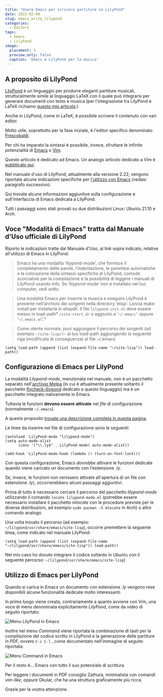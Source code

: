 ```yaml
---
title: "Usare Emacs per scrivere partiture in LilyPond"
date: 2022-02-09
slug: emacs_write_lilypond
categories:
  - Editors
tags:
  - Emacs
  - LilyPond
image:
  placement: 3
  preview_only: false
  caption: 'Emacs e LilyPond per la musica'
---
```





## A proposito di LilyPond

[LilyPond](http://lilypond.org/) è un linguaggio per produrre eleganti partiture musicali, strutturalmente simile al linguaggio LaTeX con il quale può integrarsi per generare documenti con testo e musica (per l'integrazione tra LilyPond e LaTeX richiamo [questo mio articolo](https://francopasut.netlify.app/it/post/lilypond-lyluatex/).)

Anche in LilyPond, come in LaTeX, è possibile scrivere il contenuto con vari editor.

Molto utile, soprattutto per la fase iniziale, è l'editor specifico denominato [Frescobaldi](https://www.frescobaldi.org/).

Per chi ha imparato la sintassi è possibile, invece,  sfruttare le infinite potenzialità di [Emacs](https://www.gnu.org/software/emacs/) o [Vim](https://www.vim.org/).

Questo articolo è dedicato ad Emacs. Un analogo articolo dedicato a Vim è [pubblicato qui](https://francopasut.netlify.app/it/post/vim_write_lilypond/).

Nel manuale d'uso di LilyPond,  attualmente alla versione 2.22, vengono riportate alcune indicazioni specifiche per [l'utilizzo con Emacs](https://lilypond.org/doc/v2.22/Documentation/usage/text-editor-support#emacs-mode) (vedasi paragrafo successivo).

Qui trovate   alcune informazioni aggiuntive sulla configurazione e sull'interfaccia di Emacs dedicata a LilyPond.

Tutti i passaggi  sono stati provati su due distribuzioni Linux: Ubuntu 21.10 e Arch.

## Voce "Modalità di Emacs" tratta dal Manuale d'Uso ufficiale di LilyPond

Riporto le indicazioni tratte dal Manuale d'Uso, al link sopra indicato, relative all'utilizzo di Emacs in LilyPond:

> Emacs ha una modalità ‘lilypond-mode’, che fornisce il completamento delle parole, l’indentazione, le parentesi automatiche e la colorazione della sintassi specifiche di LilyPond, comode scorciatoie per la compilazione e la possibilità di leggere i manuali di LilyPond usando Info. Se ‘lilypond-mode’ non è installato nel tuo computer, vedi sotto.

> Una modalità Emacs per inserire la musica e eseguire LilyPond è presente nell’archivio dei sorgenti nella directory ‘elisp’. Lancia make install per installarla in elispdir. Il file `lilypond-init.el` deve essere messo in load-path\* `/site-start.d/` o aggiunto a ‘`~/.emacs’` oppure ‘`~/.emacs.el`’.\*

> Come utente normale, puoi aggiungere il percorso dei sorgenti (ad esempio `~/site-lisp/)~` al tuo load-path aggiungendo la seguente riga (modificata di conseguenza) al file \~/.emacs

```
(setq load-path (append (list (expand-file-name "~/site-lisp")) load-path)) 
```

## Configurazione di Emacs per LilyPond

La modalità *Lilypond-mode*, menzionata nel manuale, non è un   pacchetto separato nell'[archivio Melpa](https://melpa.org/#/) (in cui è attualmente presente soltanto il pacchetto [flycheck-lilypond](https://melpa.org/#/flycheck-lilypond) dedicato a questo linguaggio) ma è un pacchetto integrato nativamente in Emacs.

Tuttavia le funzioni  **devono essere attivate** nel *file* di configurazione (normalmente `~/.emacs`).

A questo proposito [trovate una descrizione completa in questa pagina](http://www.geoffhorton.com/lilymacs.html).

Le linee da inserire nel file di configurazione sono le seguenti:


```
(autoload 'LilyPond-mode "lilypond-mode")
(setq auto-mode-alist
      (cons '("\\.ly$" . LilyPond-mode) auto-mode-alist))

(add-hook 'LilyPond-mode-hook (lambda () (turn-on-font-lock)))
```

Con questa configurazione,  Emacs *dovrebbe* attivare le funzioni dedicate quando viene caricato un documento con l'estensione *.ly*.

Se, invece,  le funzioni non venissero attivate all'apertura di  un file con estensione *.ly*), occorrerebbero alcuni passaggi aggiuntivi.

Prima di tutto è necessario cercare il percorso del pacchetto *lilypond-mode* utilizzando il comando  `locate lilypond-mode.el` (potrebbe essere necessario installare il  pacchetto *mlocate* con le procedure previste per le diverse distribuzioni, ad esempio `sudo pacman -S mlocate` in Arch) o altro comando analogo.

Una volta trovato il percorso (ad esempio: `~/lilypond/usr/share/emacs/site-lisp`),  occorre premettere la seguente linea,   come indicato nel manuale LilyPond:

```
(setq load-path (append (list (expand-file-name "~/lilypond/usr/share/emacs/site-lisp")) load-path))
```
Nel mio caso ho dovuto integrare il codice soltanto in Ubuntu con il seguente percorso: `~/lilypond/usr/share/emacs/site-lisp`)


## Utilizzo di Emacs per LilyPond ##

Quando si carica in Emacs un documento con estensione *.ly* vengono rese disponibili alcune funzionalità dedicate molto interessanti.

In primo luogo viene creata, contrariamente a quanto avviene con Vim, una voce di menu denominata esplicitamente *LilyPond*, come da video di seguito riportato:

![Menu LilyPond in Emacs](video_menu_lilypond.gif)

Inoltre nel menu *Command* viene riportata la combinazione di tasti per la compilazione del codice scritto in LilyPond e la generazione delle partiture in PDF, ovvero `C-c C-l` , come documentato  nell'immagine di seguito riportata:

![Menu Command in Emacs](menu_command.png)

Per il resto è... Emacs con tutto il suo potenziale di scrittura.

Per leggere i documenti in PDF consiglio Zathura, minimalista con  comandi  *vim-like*, oppure Okular,  che ha una struttura graficamente più ricca.

Grazie per la vostra attenzione.
